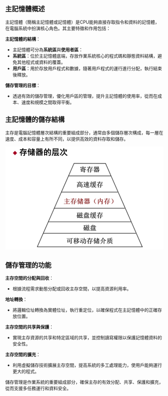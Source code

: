 ## 主記憶體概述

主記憶體（簡稱主記憶體或記憶體）是CPU能夠直接存取指令和資料的記憶體，在電腦系統中扮演核心角色。其主要特徵和作用包括：

 **主記憶體的結構**：

 - 主記憶體可分為**系統區**與**使用者區**：
 - **系統區**：位於主記憶體底端，存放作業系統核心的程式碼和靜態資料結構，避免其他程式或資料的覆蓋。
 - **用戶區**：用於存放用戶程式和數據，隨著用戶程式的運行進行分配，執行結束後釋放。

 **儲存管理的目標**：

 - 透過有效的儲存管理，優化用戶區的管理，提升主記憶體的使用率，從而在成本、速度和規模之間取得平衡。



## 主記憶體的儲存結構

主存是電腦記憶體層次結構的重要組成部分，通常由多個儲存層次構成，每一層在速度、成本和容量上有所不同，以提供高效的資料存取和儲存。

![記憶體的層次](../../photos/ccqdcc.png)



## 儲存管理的功能

 **主存空間的分配與回收**：

 - 根據流程需求動態分配或回收主存空間，以提高資源利用率。

 **地址轉換**：

 - 將邏輯位址轉換為實體位址，執行重定位，以確保程式在主記憶體中的正確存放位置。

 **主存空間的共享與保護**：

 - 實現主存資源的共享和特定區域的共享，並控制讀寫權限以保護記憶體資料的安全性。

 **主存空間的擴充**：

 - 利用虛擬儲存技術擴展主存空間，提高系統的多工處理能力，使用戶能夠運行更大的程式。

儲存管理是作業系統的重要組成部分，確保主存的有效分配、共享、保護和擴充，從而支援多任務運行和資料安全。
